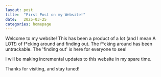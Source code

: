 ```yaml
---
layout: post
title:  "First Post on my Website!"
date:   2025-03-25
categories: homepage
---
```

Welcome to my website! This has been a product of a lot (and I mean A LOT!) of f\*cking around and finding out. The f\*cking around has been untrackable. The 'finding out' is here for everyone to see!

I will be making incremental updates to this website in my spare time. 

Thanks for visiting, and stay tuned! 
